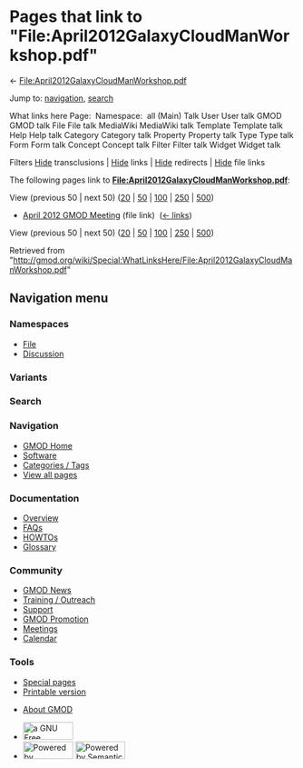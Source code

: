 <div id="mw-page-base" class="noprint">

</div>

<div id="mw-head-base" class="noprint">

</div>

<div id="content" class="mw-body" role="main">

<span id="top"></span>

<div id="mw-js-message" style="display:none;">

</div>



# <span dir="auto">Pages that link to "File:April2012GalaxyCloudManWorkshop.pdf"</span>

<div id="bodyContent">

<div id="contentSub">

←
[File:April2012GalaxyCloudManWorkshop.pdf](/wiki/File:April2012GalaxyCloudManWorkshop.pdf "File:April2012GalaxyCloudManWorkshop.pdf")

</div>

<div id="jump-to-nav" class="mw-jump">

Jump to: [navigation](#mw-navigation), [search](#p-search)

</div>

<div id="mw-content-text">

What links here Page:  Namespace:  all (Main) Talk User User talk GMOD
GMOD talk File File talk MediaWiki MediaWiki talk Template Template talk
Help Help talk Category Category talk Property Property talk Type Type
talk Form Form talk Concept Concept talk Filter Filter talk Widget
Widget talk

Filters
[Hide](/mediawiki/index.php?title=Special:WhatLinksHere/File:April2012GalaxyCloudManWorkshop.pdf&hidetrans=1 "Special:WhatLinksHere/File:April2012GalaxyCloudManWorkshop.pdf")
transclusions \|
[Hide](/mediawiki/index.php?title=Special:WhatLinksHere/File:April2012GalaxyCloudManWorkshop.pdf&hidelinks=1 "Special:WhatLinksHere/File:April2012GalaxyCloudManWorkshop.pdf")
links \|
[Hide](/mediawiki/index.php?title=Special:WhatLinksHere/File:April2012GalaxyCloudManWorkshop.pdf&hideredirs=1 "Special:WhatLinksHere/File:April2012GalaxyCloudManWorkshop.pdf")
redirects \|
[Hide](/mediawiki/index.php?title=Special:WhatLinksHere/File:April2012GalaxyCloudManWorkshop.pdf&hideimages=1 "Special:WhatLinksHere/File:April2012GalaxyCloudManWorkshop.pdf")
file links

The following pages link to
**[File:April2012GalaxyCloudManWorkshop.pdf](/wiki/File:April2012GalaxyCloudManWorkshop.pdf "File:April2012GalaxyCloudManWorkshop.pdf")**:

View (previous 50 \| next 50)
([20](/mediawiki/index.php?title=Special:WhatLinksHere/File:April2012GalaxyCloudManWorkshop.pdf&limit=20 "Special:WhatLinksHere/File:April2012GalaxyCloudManWorkshop.pdf")
\|
[50](/mediawiki/index.php?title=Special:WhatLinksHere/File:April2012GalaxyCloudManWorkshop.pdf&limit=50 "Special:WhatLinksHere/File:April2012GalaxyCloudManWorkshop.pdf")
\|
[100](/mediawiki/index.php?title=Special:WhatLinksHere/File:April2012GalaxyCloudManWorkshop.pdf&limit=100 "Special:WhatLinksHere/File:April2012GalaxyCloudManWorkshop.pdf")
\|
[250](/mediawiki/index.php?title=Special:WhatLinksHere/File:April2012GalaxyCloudManWorkshop.pdf&limit=250 "Special:WhatLinksHere/File:April2012GalaxyCloudManWorkshop.pdf")
\|
[500](/mediawiki/index.php?title=Special:WhatLinksHere/File:April2012GalaxyCloudManWorkshop.pdf&limit=500 "Special:WhatLinksHere/File:April2012GalaxyCloudManWorkshop.pdf"))

- [April 2012 GMOD
  Meeting](/wiki/April_2012_GMOD_Meeting "April 2012 GMOD Meeting")
  (file link) ‎ <span class="mw-whatlinkshere-tools">([←
  links](/mediawiki/index.php?title=Special:WhatLinksHere&target=April+2012+GMOD+Meeting "Special:WhatLinksHere"))</span>

View (previous 50 \| next 50)
([20](/mediawiki/index.php?title=Special:WhatLinksHere/File:April2012GalaxyCloudManWorkshop.pdf&limit=20 "Special:WhatLinksHere/File:April2012GalaxyCloudManWorkshop.pdf")
\|
[50](/mediawiki/index.php?title=Special:WhatLinksHere/File:April2012GalaxyCloudManWorkshop.pdf&limit=50 "Special:WhatLinksHere/File:April2012GalaxyCloudManWorkshop.pdf")
\|
[100](/mediawiki/index.php?title=Special:WhatLinksHere/File:April2012GalaxyCloudManWorkshop.pdf&limit=100 "Special:WhatLinksHere/File:April2012GalaxyCloudManWorkshop.pdf")
\|
[250](/mediawiki/index.php?title=Special:WhatLinksHere/File:April2012GalaxyCloudManWorkshop.pdf&limit=250 "Special:WhatLinksHere/File:April2012GalaxyCloudManWorkshop.pdf")
\|
[500](/mediawiki/index.php?title=Special:WhatLinksHere/File:April2012GalaxyCloudManWorkshop.pdf&limit=500 "Special:WhatLinksHere/File:April2012GalaxyCloudManWorkshop.pdf"))

</div>

<div class="printfooter">

Retrieved from
"<http://gmod.org/wiki/Special:WhatLinksHere/File:April2012GalaxyCloudManWorkshop.pdf>"

</div>

<div id="catlinks" class="catlinks catlinks-allhidden">

</div>

<div class="visualClear">

</div>

</div>

</div>

<div id="mw-navigation">

## Navigation menu

<div id="mw-head">



<div id="left-navigation">

<div id="p-namespaces" class="vectorTabs" role="navigation"
aria-labelledby="p-namespaces-label">

### Namespaces

- <span id="ca-nstab-image"><a href="/wiki/File:April2012GalaxyCloudManWorkshop.pdf" accesskey="c"
  title="View the file page [c]">File</a></span>
- <span id="ca-talk"><a
  href="/mediawiki/index.php?title=File_talk:April2012GalaxyCloudManWorkshop.pdf&amp;action=edit&amp;redlink=1"
  accesskey="t"
  title="Discussion about the content page [t]">Discussion</a></span>

</div>

<div id="p-variants" class="vectorMenu emptyPortlet" role="navigation"
aria-labelledby="p-variants-label">

### 

### Variants[](#)

<div class="menu">

</div>

</div>

</div>

<div id="right-navigation">





</div>

<div id="p-search" role="search">

### Search

<div id="simpleSearch">

</div>

</div>

</div>

</div>

<div id="mw-panel">

<div id="p-logo" role="banner">

<a href="/wiki/Main_Page"
style="background-image: url(http://gmod.org/images/GMOD-cogs.png);"
title="Visit the main page"></a>

</div>

<div id="p-Navigation" class="portal" role="navigation"
aria-labelledby="p-Navigation-label">

### Navigation

<div class="body">

- <span id="n-GMOD-Home">[GMOD Home](/wiki/Main_Page)</span>
- <span id="n-Software">[Software](/wiki/GMOD_Components)</span>
- <span id="n-Categories-.2F-Tags">[Categories /
  Tags](/wiki/Categories)</span>
- <span id="n-View-all-pages">[View all
  pages](/wiki/Special:AllPages)</span>

</div>

</div>

<div id="p-Documentation" class="portal" role="navigation"
aria-labelledby="p-Documentation-label">

### Documentation

<div class="body">

- <span id="n-Overview">[Overview](/wiki/Overview)</span>
- <span id="n-FAQs">[FAQs](/wiki/Category:FAQ)</span>
- <span id="n-HOWTOs">[HOWTOs](/wiki/Category:HOWTO)</span>
- <span id="n-Glossary">[Glossary](/wiki/Glossary)</span>

</div>

</div>

<div id="p-Community" class="portal" role="navigation"
aria-labelledby="p-Community-label">

### Community

<div class="body">

- <span id="n-GMOD-News">[GMOD News](/wiki/GMOD_News)</span>
- <span id="n-Training-.2F-Outreach">[Training /
  Outreach](/wiki/Training_and_Outreach)</span>
- <span id="n-Support">[Support](/wiki/Support)</span>
- <span id="n-GMOD-Promotion">[GMOD
  Promotion](/wiki/GMOD_Promotion)</span>
- <span id="n-Meetings">[Meetings](/wiki/Meetings)</span>
- <span id="n-Calendar">[Calendar](/wiki/Calendar)</span>

</div>

</div>

<div id="p-tb" class="portal" role="navigation"
aria-labelledby="p-tb-label">

### Tools

<div class="body">

- <span id="t-specialpages"><a href="/wiki/Special:SpecialPages" accesskey="q"
  title="A list of all special pages [q]">Special pages</a></span>
- <span id="t-print"><a
  href="/mediawiki/index.php?title=Special:WhatLinksHere/File:April2012GalaxyCloudManWorkshop.pdf&amp;printable=yes"
  rel="alternate" accesskey="p"
  title="Printable version of this page [p]">Printable version</a></span>

</div>

</div>

</div>

</div>

<div id="footer" role="contentinfo">

- <span id="footer-places-about">[About
  GMOD](/wiki/GMOD:About "GMOD:About")</span>

<!-- -->

- <span id="footer-copyrightico">[<img src="http://www.gnu.org/graphics/gfdl-logo-small.png" width="88"
  height="31" alt="a GNU Free Documentation License" />](http://www.gnu.org/licenses/fdl-1.3.html)</span>
- <span id="footer-poweredbyico">[<img src="/mediawiki/skins/common/images/poweredby_mediawiki_88x31.png"
  width="88" height="31" alt="Powered by MediaWiki" />](//www.mediawiki.org/)
  [<img
  src="/mediawiki/extensions/SemanticMediaWiki/includes/../resources/images/smw_button.png"
  width="88" height="31" alt="Powered by Semantic MediaWiki" />](https://www.semantic-mediawiki.org/wiki/Semantic_MediaWiki)</span>

<div style="clear:both">

</div>

</div>
